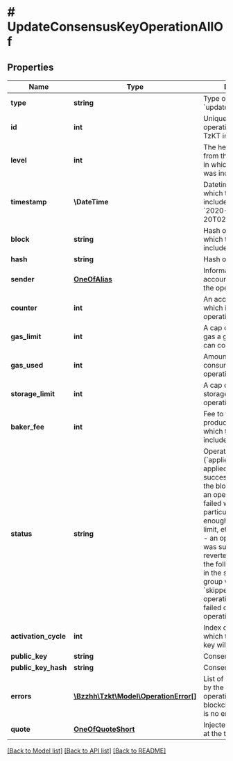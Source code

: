 # # UpdateConsensusKeyOperationAllOf

## Properties

Name | Type | Description | Notes
------------ | ------------- | ------------- | -------------
**type** | **string** | Type of the operation, &#x60;update_consensus_key&#x60; | [optional]
**id** | **int** | Unique ID of the operation, stored in the TzKT indexer database | [optional]
**level** | **int** | The height of the block from the genesis block, in which the operation was included | [optional]
**timestamp** | **\DateTime** | Datetime of the block, in which the operation was included (ISO 8601, e.g. &#x60;2020-02-20T02:40:57Z&#x60;) | [optional]
**block** | **string** | Hash of the block, in which the operation was included | [optional]
**hash** | **string** | Hash of the operation | [optional]
**sender** | [**OneOfAlias**](OneOfAlias.md) | Information about the account who has sent the operation | [optional]
**counter** | **int** | An account nonce which is used to prevent operation replay | [optional]
**gas_limit** | **int** | A cap on the amount of gas a given operation can consume | [optional]
**gas_used** | **int** | Amount of gas, consumed by the operation | [optional]
**storage_limit** | **int** | A cap on the amount of storage a given operation can consume | [optional]
**baker_fee** | **int** | Fee to the baker, produced block, in which the operation was included (micro tez) | [optional]
**status** | **string** | Operation status (&#x60;applied&#x60; - an operation applied by the node and successfully added to the blockchain, &#x60;failed&#x60; - an operation which failed with some particular error (not enough balance, gas limit, etc), &#x60;backtracked&#x60; - an operation which was successful but reverted due to one of the following operations in the same operation group was failed, &#x60;skipped&#x60; - all operations after the failed one in an operation group) | [optional]
**activation_cycle** | **int** | Index of the cycle from which the consensus key will be active | [optional]
**public_key** | **string** | Consensus key | [optional]
**public_key_hash** | **string** | Consensus key hash | [optional]
**errors** | [**\Bzzhh\Tzkt\Model\OperationError[]**](OperationError.md) | List of errors provided by the node, injected the operation to the blockchain. &#x60;null&#x60; if there is no errors | [optional]
**quote** | [**OneOfQuoteShort**](OneOfQuoteShort.md) | Injected historical quote at the time of operation | [optional]

[[Back to Model list]](../../README.md#models) [[Back to API list]](../../README.md#endpoints) [[Back to README]](../../README.md)
